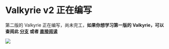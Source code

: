 # Valkyrie v2 正在编写

第二版的 Valkyrie 正在编写，尚未完工，**如果你想学习第一版的 Valkyrie，可以查阅此 [分支](https://github.com/ElaBosak233/Valkyrie/tree/v1.0.0) 或者 [直接阅读](https://valkyrie.ela.ac.cn)**

![](https://i.loli.net/2020/12/29/1NJSrABm7PERv23.png)